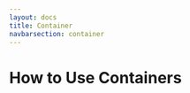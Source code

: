 ```yaml
---
layout: docs
title: Container
navbarsection: container
---
```


How to Use Containers
====================

